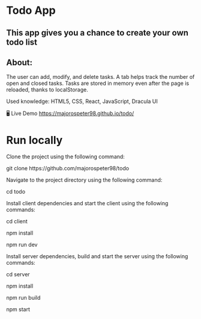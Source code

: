 <h1>Todo App</h1>
<h2>This app gives you a chance to create your own todo list </h2>

<h2>About: </h2>
<p>The user can add, modify, and delete tasks. A tab helps track the number of open and closed tasks. Tasks are stored in memory even after the page is reloaded, thanks to localStorage. </p>
<p>Used knowledge: HTML5, CSS, React, JavaScript, Dracula UI </p>

🖥️ Live Demo
<a href="https://github.com/majorospeter98/todo">https://majorospeter98.github.io/todo/<a>

<h1>Run locally </h1>
<p> Clone the project using the following command:</p>
<p>git clone https://github.com/majorospeter98/todo</p>
<p>Navigate to the project directory using the following command:</p>
<p>cd todo</p>
<p>Install client dependencies and start the client using the following commands:</p>

<p>cd client </p>
<p>npm install </p>
<p> npm run dev</p>
<p>Install server dependencies, build and start the server using the following commands: </p>

<p>cd server </p>
<p>npm install </p>
<p>npm run build </p>
<p>npm start </p>
